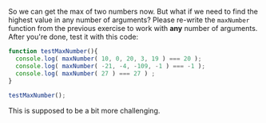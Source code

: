 So we can get the max of two numbers now. But what if we need to find the highest value in any number of arguments?
Please re-write the `maxNumber` function from the previous exercise to work with **any**  number of arguments.
After you're done, test it with this code:

```js
function testMaxNumber(){
  console.log( maxNumber( 10, 0, 20, 3, 19 ) === 20 );
  console.log( maxNumber( -21, -4, -109, -1 ) === -1 );
  console.log( maxNumber( 27 ) === 27 ) ;
}
 
testMaxNumber();
```
This is supposed to be a bit more challenging.  